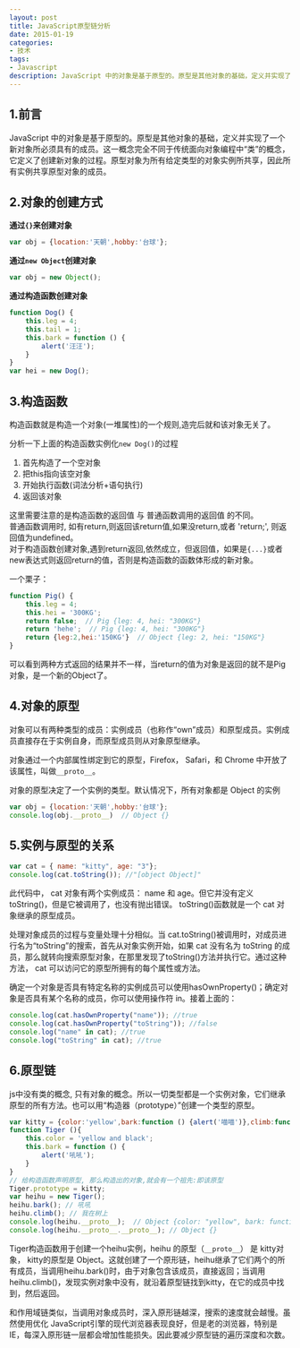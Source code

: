 ```yaml
---
layout: post
title: JavaScript原型链分析
date: 2015-01-19
categories:
- 技术
tags:
- Javascript
description: JavaScript 中的对象是基于原型的。原型是其他对象的基础，定义并实现了一个新对象所必须具有的成员。这一概念完全不同于传统面向对象编程中“类”的概念，它定义了创建新对象的过程。原型对象为所有给定类型的对象实例所共享，因此所有实例共享原型对象的成员。
---
```


## 1.前言
JavaScript 中的对象是基于原型的。原型是其他对象的基础，定义并实现了一个新对象所必须具有的成员。这一概念完全不同于传统面向对象编程中“类”的概念，它定义了创建新对象的过程。原型对象为所有给定类型的对象实例所共享，因此所有实例共享原型对象的成员。

## 2.对象的创建方式

__通过`{}`来创建对象__

```JavaScript
var obj = {location:'天朝',hobby:'台球'};
```

__通过`new Object`创建对象__

```JavaScript
var obj = new Object();
```

__通过构造函数创建对象__

```JavaScript
function Dog() {
    this.leg = 4;
    this.tail = 1;
    this.bark = function () {
        alert('汪汪');
    }
}
var hei = new Dog();
```

## 3.构造函数
构造函数就是构造一个对象(一堆属性)的一个规则,造完后就和该对象无关了。

分析一下上面的构造函数实例化`new Dog()`的过程

1. 首先构造了一个空对象
2. 把this指向该空对象
3. 开始执行函数(词法分析+语句执行)
4. 返回该对象

这里需要注意的是构造函数的返回值  与 普通函数调用的返回值 的不同。  
普通函数调用时, 如有return,则返回该return值,如果没return,或者 'return;', 则返回值为undefined。  
对于构造函数创建对象,遇到return返回,依然成立，但返回值，如果是`{...}`或者new表达式则返回return的值，否则是构造函数的函数体形成的新对象。

一个栗子：

```JavaScript
function Pig() {
    this.leg = 4;
    this.hei = '300KG';
    return false;  // Pig {leg: 4, hei: "300KG"}
    return 'hehe';  // Pig {leg: 4, hei: "300KG"}
    return {leg:2,hei:'150KG'}  // Object {leg: 2, hei: "150KG"}
}
```

可以看到两种方式返回的结果并不一样，当return的值为对象是返回的就不是Pig对象，是一个新的Object了。

## 4.对象的原型
对象可以有两种类型的成员：实例成员（也称作“own”成员）和原型成员。实例成员直接存在于实例自身，而原型成员则从对象原型继承。

对象通过一个内部属性绑定到它的原型，Firefox， Safari，和 Chrome 中开放了该属性，叫做`__proto__`。

对象的原型决定了一个实例的类型。默认情况下，所有对象都是 Object 的实例

```JavaScript
var obj = {location:'天朝',hobby:'台球'};
console.log(obj.__proto__)  // Object {}
```

## 5.实例与原型的关系

```JavaScript
var cat = { name: "kitty", age: "3"};
console.log(cat.toString()); //"[object Object]"
```

此代码中， cat 对象有两个实例成员： name 和 age。但它并没有定义 toString()，但是它被调用了，也没有抛出错误。 toString()函数就是一个 cat 对象继承的原型成员。

处理对象成员的过程与变量处理十分相似。当 cat.toString()被调用时，对成员进行名为“toString”的搜索，首先从对象实例开始，如果 cat 没有名为 toString 的成员，那么就转向搜索原型对象，在那里发现了toString()方法并执行它。通过这种方法， cat 可以访问它的原型所拥有的每个属性或方法。

确定一个对象是否具有特定名称的实例成员可以使用hasOwnProperty()；确定对象是否具有某个名称的成员，你可以使用操作符 in。接着上面的：

```JavaScript
console.log(cat.hasOwnProperty("name")); //true
console.log(cat.hasOwnProperty("toString")); //false
console.log("name" in cat); //true
console.log("toString" in cat); //true
```

## 6.原型链
js中没有类的概念, 只有对象的概念。所以一切类型都是一个实例对象，它们继承原型的所有方法。也可以用“构造器（prototype）”创建一个类型的原型。

```JavaScript
var kitty = {color:'yellow',bark:function () {alert('喵喵')},climb:function () {alert('我在树上')}}
function Tiger (){
    this.color = 'yellow and black';
    this.bark = function () {
        alert('吼吼');
    }
}
// 给构造函数声明原型, 那么构造出的对象,就会有一个祖先:即该原型
Tiger.prototype = kitty;
var heihu = new Tiger();
heihu.bark(); // 吼吼
heihu.climb(); // 我在树上
console.log(heihu.__proto__);  // Object {color: "yellow", bark: function, climb: function}
console.log(heihu.__proto__.__proto__); // Object {}
```

Tiger构造函数用于创建一个heihu实例，heihu 的原型（`__proto__`） 是 kitty对象， kitty的原型是 Object。这就创建了一个原形链，heihu继承了它们两个的所有成员，当调用heihu.bark()时，由于对象包含该成员，直接返回；当调用heihu.climb()，发现实例对象中没有，就沿着原型链找到kitty，在它的成员中找到，然后返回。

和作用域链类似，当调用对象成员时，深入原形链越深，搜索的速度就会越慢。虽然使用优化 JavaScript引擎的现代浏览器表现良好，但是老的浏览器，特别是 IE，每深入原形链一层都会增加性能损失。因此要减少原型链的遍历深度和次数。
